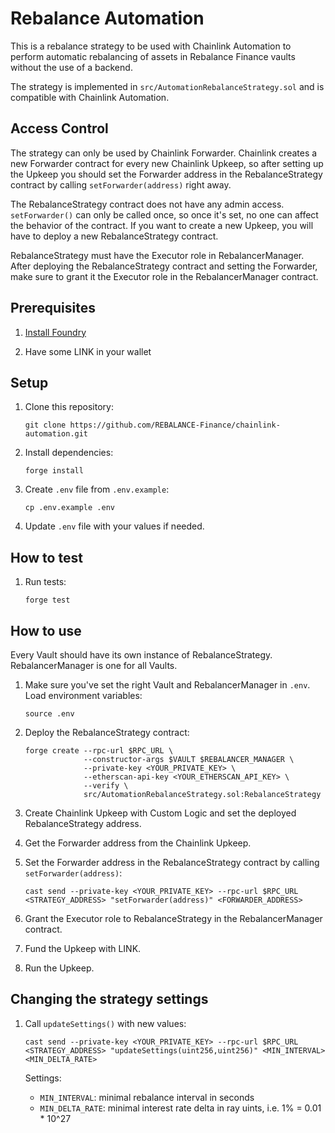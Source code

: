 # Rebalance Automation

This is a rebalance strategy to be used with Chainlink Automation to perform automatic rebalancing of assets in Rebalance Finance vaults without the use of a backend.

The strategy is implemented in `src/AutomationRebalanceStrategy.sol` and is compatible with Chainlink Automation.

## Access Control

The strategy can only be used by Chainlink Forwarder. Chainlink creates a new Forwarder contract for every new Chainlink Upkeep, so after setting up the Upkeep you should set the Forwarder address in the RebalanceStrategy contract by calling `setForwarder(address)` right away.

The RebalanceStrategy contract does not have any admin access. `setForwarder()` can only be called once, so once it's set, no one can affect the behavior of the contract. If you want to create a new Upkeep, you will have to deploy a new RebalanceStrategy contract.

RebalanceStrategy must have the Executor role in RebalancerManager. After deploying the RebalanceStrategy contract and setting the Forwarder, make sure to grant it the Executor role in the RebalancerManager contract.

## Prerequisites

1. [Install Foundry](https://book.getfoundry.sh/getting-started/installation)

1. Have some LINK in your wallet

## Setup

1. Clone this repository:

    `git clone https://github.com/REBALANCE-Finance/chainlink-automation.git`

1. Install dependencies:
    
    `forge install`

1. Create `.env` file from `.env.example`:

    `cp .env.example .env`

1. Update `.env` file with your values if needed.

## How to test

1. Run tests:

    `forge test`

## How to use

Every Vault should have its own instance of RebalanceStrategy. RebalancerManager is one for all Vaults.

1. Make sure you've set the right Vault and RebalancerManager in `.env`. Load environment variables:

    `source .env`

1. Deploy the RebalanceStrategy contract:

    ```
    forge create --rpc-url $RPC_URL \
                 --constructor-args $VAULT $REBALANCER_MANAGER \
                 --private-key <YOUR_PRIVATE_KEY> \
                 --etherscan-api-key <YOUR_ETHERSCAN_API_KEY> \
                 --verify \
                 src/AutomationRebalanceStrategy.sol:RebalanceStrategy
    ```

1. Create Chainlink Upkeep with Custom Logic and set the deployed RebalanceStrategy address.

1. Get the Forwarder address from the Chainlink Upkeep.

1. Set the Forwarder address in the RebalanceStrategy contract by calling `setForwarder(address)`:

    ```
    cast send --private-key <YOUR_PRIVATE_KEY> --rpc-url $RPC_URL <STRATEGY_ADDRESS> "setForwarder(address)" <FORWARDER_ADDRESS>
    ```

1. Grant the Executor role to RebalanceStrategy in the RebalancerManager contract.

1. Fund the Upkeep with LINK.

6. Run the Upkeep.

## Changing the strategy settings

1. Call `updateSettings()` with new values:

    ```
    cast send --private-key <YOUR_PRIVATE_KEY> --rpc-url $RPC_URL <STRATEGY_ADDRESS> "updateSettings(uint256,uint256)" <MIN_INTERVAL> <MIN_DELTA_RATE>
    ```

    Settings:
    - `MIN_INTERVAL`: minimal rebalance interval in seconds
    - `MIN_DELTA_RATE`: minimal interest rate delta in ray uints, i.e. 1% = 0.01 * 10^27
